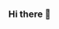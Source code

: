 ### Hi there 👋


<!--
[![Top Langs](https://github-readme-stats.vercel.app/api/top-langs/?username=wangcwangc&hide=html)](https://github.com/anuraghazra/github-readme-stats)
**wangcwangc/wangcwangc** is a ✨ _special_ ✨ repository because its `README.md` (this file) appears on your GitHub profile.

Here are some ideas to get you started:

- 🔭 I’m currently working on ...
- 🌱 I’m currently learning ...
- 👯 I’m looking to collaborate on ...
- 🤔 I’m looking for help with ...
- 💬 Ask me about ...
- 📫 How to reach me: ...
- 😄 Pronouns: ...
- ⚡ Fun fact: ...
-->

